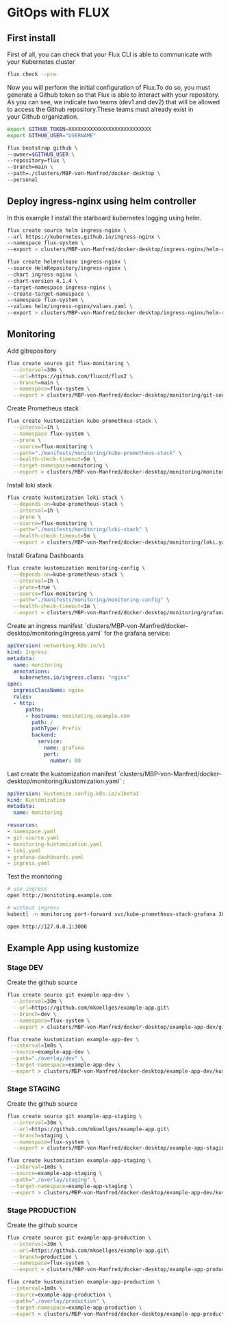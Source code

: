 # GitOps with FLUX

## First install

First of all, you can check that your Flux CLI is able to communicate with your Kubernetes cluster

```sh
flux check --pre
```

Now you will perform the initial configuration of Flux.To do so, you must generate a Github token so that Flux is able to interact with your repository.
As you can see, we indicate two teams (dev1 and dev2) that will be allowed to access the Github repository.These teams must already exist in your Github organization.

```sh
export GITHUB_TOKEN=XXXXXXXXXXXXXXXXXXXXXXXXXXX
export GITHUB_USER="USERNAME"

flux bootstrap github \
--owner=$GITHUB_USER \
--repository=flux \
--branch=main \
--path=./clusters/MBP-von-Manfred/docker-desktop \
--personal
```

## Deploy ingress-nginx using helm controller

In this example I install the starboard kubernetes logging using helm.

```sh
flux create source helm ingress-nginx \
--url https://kubernetes.github.io/ingress-nginx \
--namespace flux-system \
--export > clusters/MBP-von-Manfred/docker-desktop/ingress-nginx/helm-chart.yaml
```

```sh
flux create helmrelease ingress-nginx \
--source HelmRepository/ingress-nginx \
--chart ingress-nginx \
--chart-version 4.1.4 \
--target-namespace ingress-nginx \
--create-target-namespace \
--namespace flux-system \
--values helm/ingress-nginx/values.yaml \
--export > clusters/MBP-von-Manfred/docker-desktop/ingress-nginx/helm-release.yaml
```

## Monitoring

Add gitrepository

```sh
flux create source git flux-monitoring \
  --interval=30m \
  --url=https://github.com/fluxcd/flux2 \
  --branch=main \
  --namespace=flux-system \
  --export > clusters/MBP-von-Manfred/docker-desktop/monitoring/git-source.yaml
```

Create Prometheus stack

```sh
flux create kustomization kube-prometheus-stack \
  --interval=1h \
  --namespace flux-system \
  --prune \
  --source=flux-monitoring \
  --path="./manifests/monitoring/kube-prometheus-stack" \
  --health-check-timeout=5m \
  --target-namespace=monitoring \
  --export > clusters/MBP-von-Manfred/docker-desktop/monitoring/monitoring-kustomization.yaml
```

Install loki stack

```sh
flux create kustomization loki-stack \
  --depends-on=kube-prometheus-stack \
  --interval=1h \
  --prune \
  --source=flux-monitoring \
  --path="./manifests/monitoring/loki-stack" \
  --health-check-timeout=5m \
  --export > clusters/MBP-von-Manfred/docker-desktop/monitoring/loki.yaml
```

Install Grafana Dashboards

```sh
flux create kustomization monitoring-config \
  --depends-on=kube-prometheus-stack \
  --interval=1h \
  --prune=true \
  --source=flux-monitoring \
  --path="./manifests/monitoring/monitoring-config" \
  --health-check-timeout=1m \
  --export > clusters/MBP-von-Manfred/docker-desktop/monitoring/grafana-dashboards.yaml
```

Create an ingress manifest ˋclusters/MBP-von-Manfred/docker-desktop/monitoring/ingress.yamlˋ for the grafana service:

```yaml
apiVersion: networking.k8s.io/v1
kind: Ingress
metadata:
  name: monitoring
  annotations:
    kubernetes.io/ingress.class: "nginx"
spec:
  ingressClassName: nginx
  rules:
  - http:
      paths:
      - hostname: monitoting.example.com
        path: /
        pathType: Prefix
        backend:
          service:
            name: grafana
            port:
              number: 80
```

Last create the kustomization manifest ˋclusters/MBP-von-Manfred/docker-desktop/monitoring/kustomization.yamlˋ :

```yaml
apiVersion: kustomize.config.k8s.io/v1beta1
kind: Kustomization
metadata:
  name: monitoring

resources:
- namespace.yaml
- git-source.yaml
- monitoring-kustomization.yaml
- loki.yaml
- grafana-dashboards.yaml
- ingress.yaml
```

Test the monitoring

```sh
# use ingress
open http://monitoting.example.com

# without ingress
kubectl -n monitoring port-forward svc/kube-prometheus-stack-grafana 3000:80

open http://127.0.0.1:3000
```

## Example App using kustomize

### Stage DEV

Create the github source

```sh
flux create source git example-app-dev \
  --interval=30m \
  --url=https://github.com/mkoellges/example-app.git\
  --branch=dev \
  --namespace=flux-system \
  --export > clusters/MBP-von-Manfred/docker-desktop/example-app-dev/git-source.yaml
```

```sh
flux create kustomization example-app-dev \
 --interval=1m0s \
 --source=example-app-dev \
 --path="./overlay/dev" \
 --target-namespace=example-app-dev \
 --export > clusters/MBP-von-Manfred/docker-desktop/example-app-dev/kustomize.yaml
```

### Stage STAGING

Create the github source

```sh
flux create source git example-app-staging \
  --interval=30m \
  --url=https://github.com/mkoellges/example-app.git\
  --branch=staging \
  --namespace=flux-system \
  --export > clusters/MBP-von-Manfred/docker-desktop/example-app-staging/git-source.yaml
```

```sh
flux create kustomization example-app-staging \
 --interval=1m0s \
 --source=example-app-staging \
 --path="./overlay/staging" \
 --target-namespace=example-app-staging \
 --export > clusters/MBP-von-Manfred/docker-desktop/example-app-dev/kustomize.yaml
```

### Stage PRODUCTION

Create the github source

```sh
flux create source git example-app-production \
  --interval=30m \
  --url=https://github.com/mkoellges/example-app.git\
  --branch=production \
  --namespace=flux-system \
  --export > clusters/MBP-von-Manfred/docker-desktop/example-app-production/git-source.yaml
```

```sh
flux create kustomization example-app-production \
 --interval=1m0s \
 --source=example-app-production \
 --path="./overlay/production" \
 --target-namespace=example-app-production \
 --export > clusters/MBP-von-Manfred/docker-desktop/example-app-production/kustomize.yaml
```
